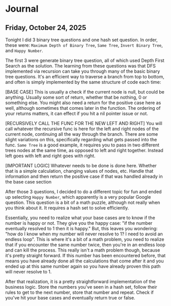 # Journal

## Friday, October 24, 2025

Tonight I did 3 binary tree questions and one hash set question. In order, these were: `Maximum Depth of Binary Tree`, `Same Tree`,
`Invert Binary Tree`, and `Happy Number`.

The first 3 were generate binary tree question, all of which used Depth First Search as the solution. The learning from these questions
was that DFS implemented via recursion can take you through many of the basic binary tree questions. It's an efficient way
to traverse a branch from top to bottom, and often is simply implemented by the same structure of code each time:

[BASE CASE]
This is usually a check if the current node is null, but could be anything. Usually some sort of return, whether
that be nothing, 0 or something else. You might also need a return for the positive case here as well, although sometimes that comes
later in the function. The ordering of your returns matters, it can effect if you hit a nil pointer issue or not.

[RECURSIVELY CALL THE FUNC FOR THE NEW LEFT AND RIGHT]
You will call whatever the recursive func is here for the left and right nodes of the current node, continuing all the way through the branch. There
are some slight variations on this, specifically regarding what gets passed into the func. `Same Tree` is a good example, it requires you
to pass in two different trees nodes at the same time, as opposed to left and right together. Instead left goes with left and right goes with right.

[IMPORTANT LOGIC]
Whatever needs to be done is done here. Whether that is a simple calculation, changing values of nodes, etc. Handle that information and then
return the positive case if that was handled already in the base case section

After those 3 questions, I decided to do a different topic for fun and ended up selecting `Happy Number`, which apparently is a
very popular Google question. This question is a bit of a math puzzle, although not really when you think about it. It requires a
hash set to solve efficiently.

Essentially, you need to realize what your base cases are to know if the number is happy or not. They give you the happy case: "if
the number eventually resolved to 1 then it is happy." But, this leaves you wondering: "how do I know when my number will never resolve
to 1? I need to avoid an endless loop". This is where it's a bit of a math problem, you need to realize that if you encounter the same number
twice, then you're in an endless loop and can kill the process. This really isn't a math problem though, because it's pretty straight forward.
If this number has been encountered before, that means you have already done all the calculations that come after it and you ended up at this
same number again so you have already proven this path will never resolve to 1.

After that realization, it is a pretty straightforward implementation of the business logic. Store the numbers you've seen in a hash set,
follow their rules to get to the next number, store that number and repeat. Check if you've hit your base cases and eventually return true
or false.
